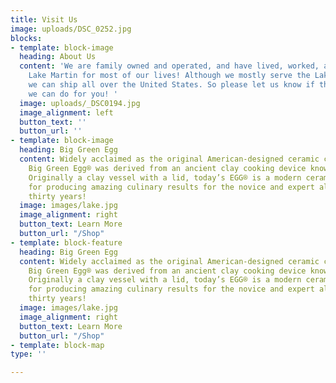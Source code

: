 ```yaml
---
title: Visit Us
image: uploads/DSC_0252.jpg
blocks:
- template: block-image
  heading: About Us
  content: 'We are family owned and operated, and have lived, worked, and played on
    Lake Martin for most of our lives! Although we mostly serve the Lake Martin area,
    we can ship all over the United States. So please let us know if there is anything
    we can do for you! '
  image: uploads/_DSC0194.jpg
  image_alignment: left
  button_text: ''
  button_url: ''
- template: block-image
  heading: Big Green Egg
  content: Widely acclaimed as the original American-designed ceramic cooker, the
    Big Green Egg® was derived from an ancient clay cooking device known as a “kamado”.
    Originally a clay vessel with a lid, today’s EGG® is a modern ceramic marvel known
    for producing amazing culinary results for the novice and expert alike for over
    thirty years!
  image: images/lake.jpg
  image_alignment: right
  button_text: Learn More
  button_url: "/Shop"
- template: block-feature
  heading: Big Green Egg
  content: Widely acclaimed as the original American-designed ceramic cooker, the
    Big Green Egg® was derived from an ancient clay cooking device known as a “kamado”.
    Originally a clay vessel with a lid, today’s EGG® is a modern ceramic marvel known
    for producing amazing culinary results for the novice and expert alike for over
    thirty years!
  image: images/lake.jpg
  image_alignment: right
  button_text: Learn More
  button_url: "/Shop"
- template: block-map
type: ''

---
```

